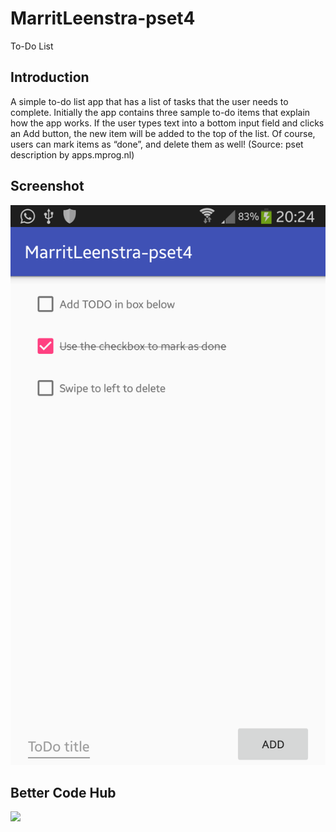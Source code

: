 # MarritLeenstra-pset4
To-Do List

## Introduction
A simple to-do list app that has a list of tasks that the user needs to complete. Initially the app contains three sample to-do items 
that explain how the app works. If the user types text into a bottom input field and clicks an Add button, the new item will be added to 
the top of the list. Of course, users can mark items as “done”, and delete them as well! (Source: pset description by apps.mprog.nl)

## Screenshot
![ScreenShot](https://github.com/MarritL/MarritLeenstra-pset4/blob/master/doc/Screenshot.png)

## Better Code Hub
<img src='https://bettercodehub.com/edge/badge/MarritL/MarritLeenstra-pset4?branch=master'>
